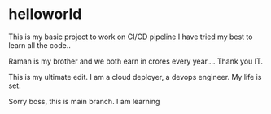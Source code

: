 # helloworld
This is my basic project to work on CI/CD pipeline
I have tried my best to learn all the code..

Raman is my brother and we both earn in crores every year....
Thank you IT.

This is my ultimate edit. I am a cloud deployer, a devops engineer. My life is set.

Sorry boss, this is main branch. I am learning


